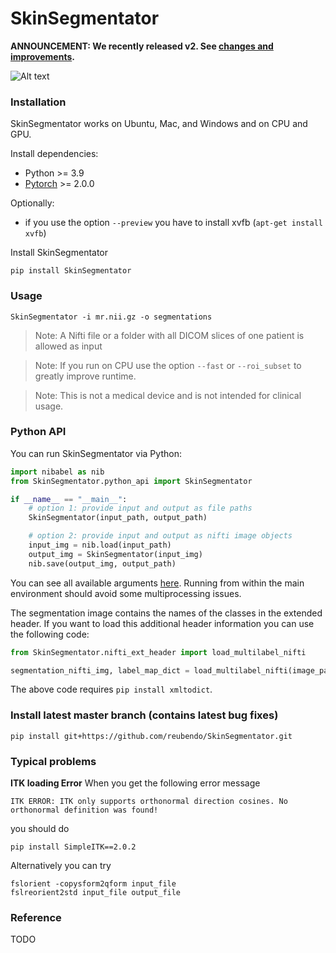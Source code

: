 # SkinSegmentator

**ANNOUNCEMENT: We recently released v2. See [changes and improvements](resources/improvements_in_v2.md).**

![Alt text](resources/imgs/overview_classes_2.png)

### Installation

SkinSegmentator works on Ubuntu, Mac, and Windows and on CPU and GPU.

Install dependencies:
* Python >= 3.9
* [Pytorch](http://pytorch.org/) >= 2.0.0

Optionally:
* if you use the option `--preview` you have to install xvfb (`apt-get install xvfb`)


Install SkinSegmentator
```
pip install SkinSegmentator
```


### Usage
```
SkinSegmentator -i mr.nii.gz -o segmentations
```
> Note: A Nifti file or a folder with all DICOM slices of one patient is allowed as input

> Note: If you run on CPU use the option `--fast` or `--roi_subset` to greatly improve runtime.

> Note: This is not a medical device and is not intended for clinical usage.



### Python API
You can run SkinSegmentator via Python:
```python
import nibabel as nib
from SkinSegmentator.python_api import SkinSegmentator

if __name__ == "__main__":
    # option 1: provide input and output as file paths
    SkinSegmentator(input_path, output_path)

    # option 2: provide input and output as nifti image objects
    input_img = nib.load(input_path)
    output_img = SkinSegmentator(input_img)
    nib.save(output_img, output_path)
```
You can see all available arguments [here](https://github.com/reubendo/SkinSegmentator/blob/master/SkinSegmentator/python_api.py). Running from within the main environment should avoid some multiprocessing issues.

The segmentation image contains the names of the classes in the extended header. If you want to load this additional header information you can use the following code:
```python
from SkinSegmentator.nifti_ext_header import load_multilabel_nifti

segmentation_nifti_img, label_map_dict = load_multilabel_nifti(image_path)
```
The above code requires `pip install xmltodict`.


### Install latest master branch (contains latest bug fixes)
```
pip install git+https://github.com/reubendo/SkinSegmentator.git
```


### Typical problems

**ITK loading Error**
When you get the following error message
```
ITK ERROR: ITK only supports orthonormal direction cosines. No orthonormal definition was found!
```
you should do
```
pip install SimpleITK==2.0.2
```

Alternatively you can try
```
fslorient -copysform2qform input_file
fslreorient2std input_file output_file
```


### Reference
TODO

